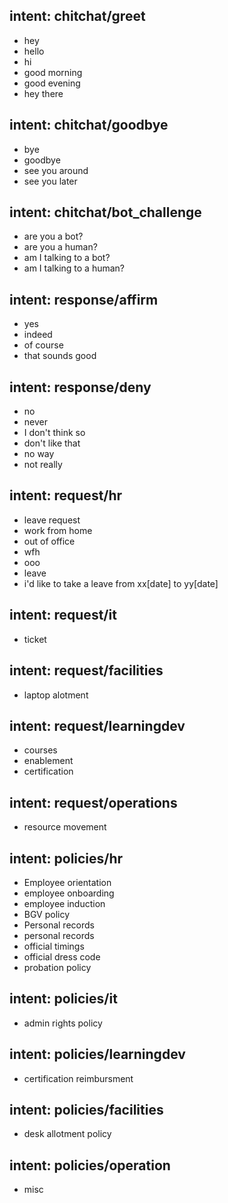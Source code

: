 ## intent: chitchat/greet
- hey
- hello
- hi
- good morning
- good evening
- hey there

## intent: chitchat/goodbye
- bye
- goodbye
- see you around
- see you later

## intent: chitchat/bot_challenge
- are you a bot?
- are you a human?
- am I talking to a bot?
- am I talking to a human?

## intent: response/affirm
- yes
- indeed
- of course
- that sounds good

## intent: response/deny
- no
- never
- I don't think so
- don't like that
- no way
- not really

## intent: request/hr
- leave request
- work from home
- out of office
- wfh
- ooo
- leave
- i'd like to take a leave from xx[date] to yy[date]

## intent: request/it
- ticket

## intent: request/facilities
- laptop alotment

## intent: request/learningdev
- courses
- enablement
- certification

## intent: request/operations
- resource movement

## intent: policies/hr
- Employee orientation
- employee onboarding
- employee induction
- BGV policy
- Personal records
- personal records
- official timings
- official dress code
- probation policy

## intent: policies/it
- admin rights policy

## intent: policies/learningdev
- certification reimbursment

## intent: policies/facilities
- desk allotment policy

## intent: policies/operation
- misc